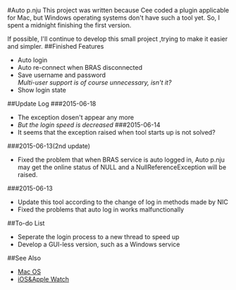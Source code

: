 #Auto p.nju
This project was written because Cee coded a plugin applicable for Mac, but Windows operating systems don't have such a tool yet. So, I spent a midnight finishing the first version.

If possible, I'll continue to develop this small project ,trying to make it easier and simpler.
##Finished Features
* Auto login
* Auto re-connect when BRAS disconnected
* Save username and password  
*Multi-user support is of course unnecessary, isn't it?*
* Show login state

##Update Log
###2015-06-18
* The exception dosen't appear any more
* *But the login speed is decreased*
###2015-06-14
* It seems that the exception raised when tool starts up is not solved?


###2015-06-13(2nd update)
* Fixed the problem that when BRAS service is auto logged in, Auto p.nju may get the online status of NULL and a NullReferenceException will be raised.

###2015-06-13
* Update this tool according to the change of log in methods made by NIC
* Fixed the problems that auto log in works malfunctionally

##To-do List
* Seperate the login process to a new thread to speed up
* Develop a GUI-less version, such as a Windows service

##See Also
* [Mac OS](https://github.com/Cee/PNJU-TodayWidget)
* [iOS&Apple Watch](https://github.com/Cee/PNJU-Watch)